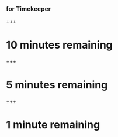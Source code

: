 ### for Timekeeper

+++

# 10 minutes remaining

<canvas data-chart="pie" class="background-chart">
<!--
{
  "data": {
    "labels": ["passed"," remaining"],
    "datasets": [
      {
        "data":[50,50],
        "backgroundColor":["rgba(229,229,229,.6)","rgba(20,220,220,.6)"]
      }
    ]
  },
  "options": { "responsive": "true" }
}
-->
</canvas>

+++

# 5 minutes remaining

<canvas data-chart="pie" class="background-chart">
<!--
{
  "data": {
    "labels": ["passed"," remaining"],
    "datasets": [
      {
        "data":[75,25],
        "backgroundColor":["rgba(229,229,229,.6)","rgba(20,220,220,.6)"]
      }
    ]
  },
  "options": { "responsive": "true" }
}
-->
</canvas>

+++

# 1 minute remaining

<canvas data-chart="pie" class="background-chart">
<!--
{
  "data": {
    "labels": ["passed"," remaining"],
    "datasets": [
      {
        "data":[95,5],
        "backgroundColor":["rgba(229,229,229,.6)","rgba(20,220,220,.6)"]
      }
    ]
  },
  "options": { "responsive": "true" }
}
-->
</canvas>
